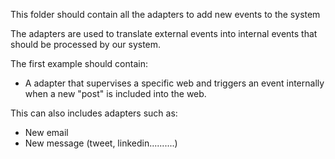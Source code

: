 This folder should contain all the adapters to add new events to the system

The adapters are used to translate external events into internal events that should be processed by our system.

The first example should contain:
- A adapter that supervises a specific web and triggers an event internally when a new "post" is included into the web.

This can also includes adapters such as:

- New email
- New message (tweet, linkedin..........)
